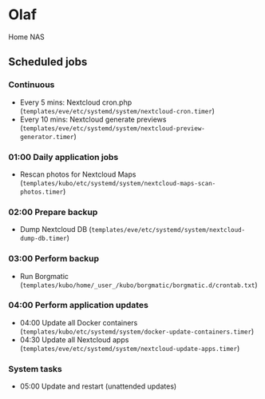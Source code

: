 # Olaf

Home NAS

## Scheduled jobs

### Continuous

- Every 5 mins: Nextcloud cron.php (`templates/eve/etc/systemd/system/nextcloud-cron.timer`)
- Every 10 mins: Nextcloud generate previews (`templates/eve/etc/systemd/system/nextcloud-preview-generator.timer`)

### 01:00 Daily application jobs

- Rescan photos for Nextcloud Maps (`templates/kubo/etc/systemd/system/nextcloud-maps-scan-photos.timer`)

### 02:00 Prepare backup

- Dump Nextcloud DB (`templates/eve/etc/systemd/system/nextcloud-dump-db.timer`)

### 03:00 Perform backup

- Run Borgmatic (`templates/kubo/home/_user_/kubo/borgmatic/borgmatic.d/crontab.txt`)

### 04:00 Perform application updates

- 04:00 Update all Docker containers (`templates/kubo/etc/systemd/system/docker-update-containers.timer`)
- 04:30 Update all Nextcloud apps (`templates/eve/etc/systemd/system/nextcloud-update-apps.timer`)

### System tasks

- 05:00 Update and restart (unattended updates)
